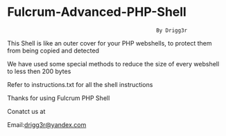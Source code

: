 # Fulcrum-Advanced-PHP-Shell

                                                    By Drigg3r

This Shell is like an outer cover for your PHP webshells, to protect them from being copied and detected

We have used some special methods to reduce the size of every webshell to less then 200 bytes

Refer to instructions.txt for all the shell instructions

Thanks for using Fulcrum PHP Shell

Conatct us at

Email:drigg3r@yandex.com
